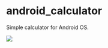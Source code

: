 android_calculator
==================

Simple calculator for Android OS.

<img src="http://s17.postimg.org/7erepr0rj/Ru_nexus_5_1.png" />
